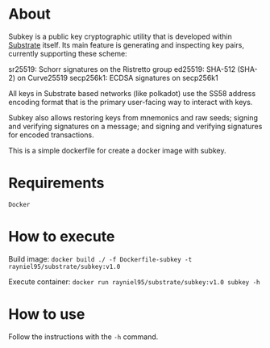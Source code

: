 # About
Subkey is a public key cryptographic utility that is developed within [Substrate][1] itself. Its main feature is generating and inspecting key pairs, currently supporting these scheme:

sr25519: Schorr signatures on the Ristretto group
ed25519: SHA-512 (SHA-2) on Curve25519
secp256k1: ECDSA signatures on secp256k1

All keys in Substrate based networks (like polkadot) use the SS58 address encoding format that is the primary user-facing way to interact with keys.

Subkey also allows restoring keys from mnemonics and raw seeds; signing and verifying signatures on a message; and signing and verifying signatures for encoded transactions.

This is a simple dockerfile for create a docker image with subkey.

# Requirements

`Docker`

# How to execute

Build image: 
`docker build ./ -f Dockerfile-subkey -t rayniel95/substrate/subkey:v1.0`

Execute container: `docker run rayniel95/substrate/subkey:v1.0 subkey -h`

# How to use
Follow the instructions with the `-h` command.

[1]: https://github.com/paritytech/substrate